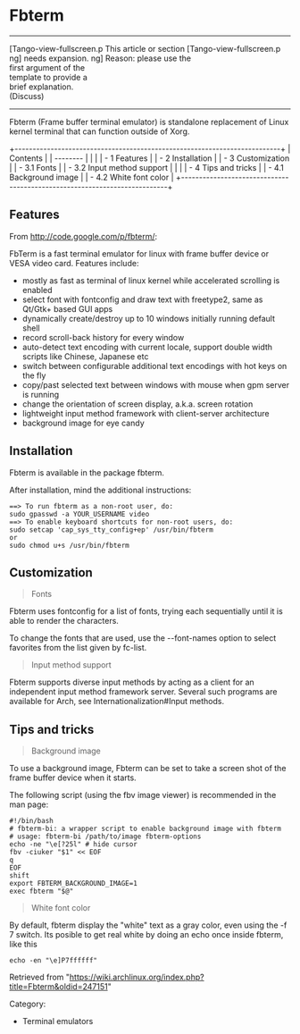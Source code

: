 Fbterm
======

  ------------------------ ------------------------ ------------------------
  [Tango-view-fullscreen.p This article or section  [Tango-view-fullscreen.p
  ng]                      needs expansion.         ng]
                           Reason: please use the   
                           first argument of the    
                           template to provide a    
                           brief explanation.       
                           (Discuss)                
  ------------------------ ------------------------ ------------------------

Fbterm (Frame buffer terminal emulator) is standalone replacement of
Linux kernel terminal that can function outside of Xorg.

+--------------------------------------------------------------------------+
| Contents                                                                 |
| --------                                                                 |
|                                                                          |
| -   1 Features                                                           |
| -   2 Installation                                                       |
| -   3 Customization                                                      |
|     -   3.1 Fonts                                                        |
|     -   3.2 Input method support                                         |
|                                                                          |
| -   4 Tips and tricks                                                    |
|     -   4.1 Background image                                             |
|     -   4.2 White font color                                             |
+--------------------------------------------------------------------------+

Features
--------

From http://code.google.com/p/fbterm/:

FbTerm is a fast terminal emulator for linux with frame buffer device or
VESA video card. Features include:

-   mostly as fast as terminal of linux kernel while accelerated
    scrolling is enabled
-   select font with fontconfig and draw text with freetype2, same as
    Qt/Gtk+ based GUI apps
-   dynamically create/destroy up to 10 windows initially running
    default shell
-   record scroll-back history for every window
-   auto-detect text encoding with current locale, support double width
    scripts like Chinese, Japanese etc
-   switch between configurable additional text encodings with hot keys
    on the fly
-   copy/past selected text between windows with mouse when gpm server
    is running
-   change the orientation of screen display, a.k.a. screen rotation
-   lightweight input method framework with client-server architecture
-   background image for eye candy

Installation
------------

Fbterm is available in the package fbterm.

After installation, mind the additional instructions:

    ==> To run fbterm as a non-root user, do:
    sudo gpasswd -a YOUR_USERNAME video
    ==> To enable keyboard shortcuts for non-root users, do:
    sudo setcap 'cap_sys_tty_config+ep' /usr/bin/fbterm
    or
    sudo chmod u+s /usr/bin/fbterm

Customization
-------------

> Fonts

Fbterm uses fontconfig for a list of fonts, trying each sequentially
until it is able to render the characters.

To change the fonts that are used, use the --font-names option to select
favorites from the list given by fc-list.

> Input method support

Fbterm supports diverse input methods by acting as a client for an
independent input method framework server. Several such programs are
available for Arch, see Internationalization#Input methods.

Tips and tricks
---------------

> Background image

To use a background image, Fbterm can be set to take a screen shot of
the frame buffer device when it starts.

The following script (using the fbv image viewer) is recommended in the
man page:

    #!/bin/bash
    # fbterm-bi: a wrapper script to enable background image with fbterm
    # usage: fbterm-bi /path/to/image fbterm-options
    echo -ne "\e[?25l" # hide cursor
    fbv -ciuker "$1" << EOF
    q
    EOF
    shift
    export FBTERM_BACKGROUND_IMAGE=1
    exec fbterm "$@"

> White font color

By default, fbterm display the "white" text as a gray color, even using
the -f 7 switch. Its posible to get real white by doing an echo once
inside fbterm, like this

    echo -en "\e]P7ffffff"

Retrieved from
"https://wiki.archlinux.org/index.php?title=Fbterm&oldid=247151"

Category:

-   Terminal emulators
